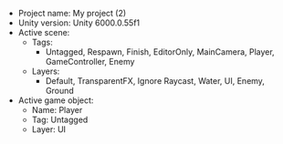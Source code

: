 <!-- UNITY CODE ASSIST INSTRUCTIONS START -->
- Project name: My project (2)
- Unity version: Unity 6000.0.55f1
- Active scene:
  - Tags:
    - Untagged, Respawn, Finish, EditorOnly, MainCamera, Player, GameController, Enemy
  - Layers:
    - Default, TransparentFX, Ignore Raycast, Water, UI, Enemy, Ground
- Active game object:
  - Name: Player
  - Tag: Untagged
  - Layer: UI
<!-- UNITY CODE ASSIST INSTRUCTIONS END -->